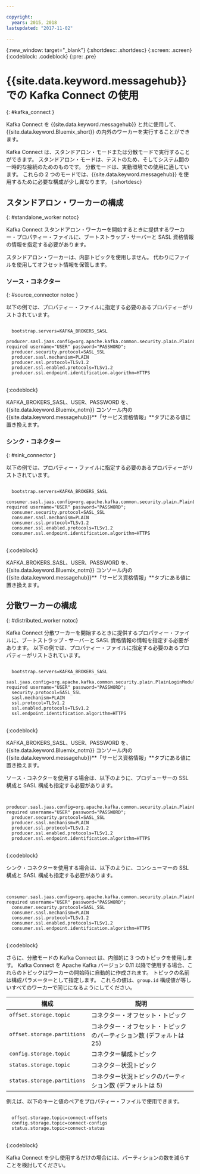 ```yaml
---

copyright:
  years: 2015, 2018
lastupdated: "2017-11-02"

---
```


{:new_window: target="_blank"}
{:shortdesc: .shortdesc}
{:screen: .screen}
{:codeblock: .codeblock}
{:pre: .pre}

# {{site.data.keyword.messagehub}} での Kafka Connect の使用
{: #kafka_connect }

Kafka Connect を {{site.data.keyword.messagehub}} と共に使用して、{{site.data.keyword.Bluemix_short}} の内外のワーカーを実行することができます。

Kafka Connect は、スタンドアロン・モードまたは分散モードで実行することができます。 スタンドアロン・モードは、テストのため、そしてシステム間の一時的な接続のためのものです。 分散モードは、実動環境での使用に適しています。 これらの 2 つのモードでは、{{site.data.keyword.messagehub}} を使用するために必要な構成が少し異なります。
{:shortdesc}

## スタンドアロン・ワーカーの構成
{: #standalone_worker notoc}

Kafka Connect スタンドアロン・ワーカーを開始するときに提供するワーカー・プロパティー・ファイルに、ブートストラップ・サーバーと SASL 資格情報の情報を指定する必要があります。

スタンドアロン・ワーカーは、内部トピックを使用しません。 代わりにファイルを使用してオフセット情報を保管します。

### ソース・コネクター
{: #source_connector notoc }

以下の例では、プロパティー・ファイルに指定する必要のあるプロパティーがリストされています。

<pre>
<code>
  bootstrap.servers=KAFKA_BROKERS_SASL
  producer.sasl.jaas.config=org.apache.kafka.common.security.plain.PlainLoginModule required username="USER" password="PASSWORD";
  producer.security.protocol=SASL_SSL
  producer.sasl.mechanism=PLAIN
  producer.ssl.protocol=TLSv1.2
  producer.ssl.enabled.protocols=TLSv1.2
  producer.ssl.endpoint.identification.algorithm=HTTPS
</code>
</pre>
{:codeblock}

KAFKA_BROKERS_SASL、USER、PASSWORD を、{{site.data.keyword.Bluemix_notm}} コンソール内の {{site.data.keyword.messagehub}}**「サービス資格情報」**タブにある値に置き換えます。

### シンク・コネクター
{: #sink_connector }

以下の例では、プロパティー・ファイルに指定する必要のあるプロパティーがリストされています。

<pre>
<code>
  bootstrap.servers=KAFKA_BROKERS_SASL
  consumer.sasl.jaas.config=org.apache.kafka.common.security.plain.PlainLoginModule required username="USER" password="PASSWORD";
  consumer.security.protocol=SASL_SSL
  consumer.sasl.mechanism=PLAIN
  consumer.ssl.protocol=TLSv1.2
  consumer.ssl.enabled.protocols=TLSv1.2
  consumer.ssl.endpoint.identification.algorithm=HTTPS
</code>
</pre>
{:codeblock}

KAFKA_BROKERS_SASL、USER、PASSWORD を、{{site.data.keyword.Bluemix_notm}} コンソール内の {{site.data.keyword.messagehub}}**「サービス資格情報」**タブにある値に置き換えます。

## 分散ワーカーの構成
{: #distributed_worker notoc}

Kafka Connect 分散ワーカーを開始するときに提供するプロパティー・ファイルに、ブートストラップ・サーバーと SASL 資格情報の情報を指定する必要があります。 以下の例では、プロパティー・ファイルに指定する必要のあるプロパティーがリストされています。

<pre>
<code>
  bootstrap.servers=KAFKA_BROKERS_SASL
  sasl.jaas.config=org.apache.kafka.common.security.plain.PlainLoginModule required username="USER" password="PASSWORD";
  security.protocol=SASL_SSL
  sasl.mechanism=PLAIN
  ssl.protocol=TLSv1.2
  ssl.enabled.protocols=TLSv1.2
  ssl.endpoint.identification.algorithm=HTTPS
</code>
</pre>
{:codeblock}

KAFKA_BROKERS_SASL、USER、PASSWORD を、{{site.data.keyword.Bluemix_notm}} コンソール内の {{site.data.keyword.messagehub}}**「サービス資格情報」**タブにある値に置き換えます。

ソース・コネクターを使用する場合は、以下のように、プロデューサーの SSL 構成と SASL 構成も指定する必要があります。

<pre>
<code>
  producer.sasl.jaas.config=org.apache.kafka.common.security.plain.PlainLoginModule required username="USER" password="PASSWORD";
  producer.security.protocol=SASL_SSL
  producer.sasl.mechanism=PLAIN
  producer.ssl.protocol=TLSv1.2
  producer.ssl.enabled.protocols=TLSv1.2
  producer.ssl.endpoint.identification.algorithm=HTTPS
</code>
</pre>
{:codeblock}

シンク・コネクターを使用する場合は、以下のように、コンシューマーの SSL 構成と SASL 構成も指定する必要があります。

<pre>
<code>
  consumer.sasl.jaas.config=org.apache.kafka.common.security.plain.PlainLoginModule required username="USER" password="PASSWORD";
  consumer.security.protocol=SASL_SSL
  consumer.sasl.mechanism=PLAIN
  consumer.ssl.protocol=TLSv1.2
  consumer.ssl.enabled.protocols=TLSv1.2
  consumer.ssl.endpoint.identification.algorithm=HTTPS
</code>
</pre>
{:codeblock}

さらに、分散モードの Kafka Connect は、内部的に 3 つのトピックを使用します。 Kafka Connect を Apache Kafka バージョン 0.11 以降で使用する場合、これらのトピックはワーカーの開始時に自動的に作成されます。 トピックの名前は構成パラメーターとして指定します。 これらの値は、`group.id` 構成値が等しいすべてのワーカーで同じになるようにしてください。

| 構成               | 説明                                                         |
| --------------------------- | ------------------------------------------------------------------- |
| `offset.storage.topic`      | コネクター・オフセット・トピック                                             |
| `offset.storage.partitions` | コネクター・オフセット・トピックのパーティション数 (デフォルトは 25) |
| `config.storage.topic`      | コネクター構成トピック                                       |
| `status.storage.topic`      | コネクター状況トピック                                              |
| `status.storage.partitions` | コネクター状況トピックのパーティション数 (デフォルトは 5)          |

例えば、以下のキーと値のペアをプロパティー・ファイルで使用できます。

<pre>
<code>
  offset.storage.topic=connect-offsets
  config.storage.topic=connect-configs
  status.storage.topic=connect-status
</code>
</pre>
{:codeblock}

Kafka Connect を少し使用するだけの場合には、パーティションの数を減らすことを検討してください。



